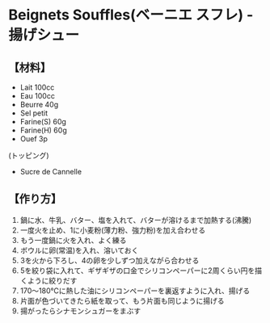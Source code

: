 # Beignets Souffles(ベーニエ スフレ) - 揚げシュー

## 【材料】
- Lait              100cc
- Eau               100cc
- Beurre            40g
- Sel               petit
- Farine(S)         60g
- Farine(H)         60g
- Ouef              3p

(トッピング)
- Sucre de Cannelle

## 【作り方】
1. 鍋に水、牛乳、バター、塩を入れて、バターが溶けるまで加熱する(沸騰)
2. 一度火を止め、1に小麦粉(薄力粉、強力粉)を加え合わせる
3. もう一度鍋に火を入れ、よく練る
4. ボウルに卵(常温)を入れ、溶いておく
5. 3を火から下ろし、4の卵を少しずつ加えながら合わせる
6. 5を絞り袋に入れて、ギザギザの口金でシリコンペーパーに2周くらい円を描くように絞りだす
7. 170～180℃に熱した油にシリコンペーパーを裏返すように入れ、揚げる
8. 片面が色づいてきたら紙を取って、もう片面も同じように揚げる
9. 揚がったらシナモンシュガーをまぶす